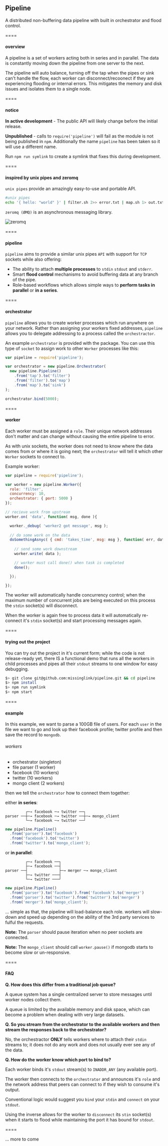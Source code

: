 
## Pipeline

A distributed non-buffering data pipeline with built in orchestrator and flood control.  

====

#### overview

A pipeline is a set of workers acting both in series and in parallel. The data is constantly moving down the pipeline from one server to the next. 
    
The pipeline will auto balance, turning off the tap when the pipes or sink can't handle the flow, each worker can disconnect/recoonect if they are experiencing flooding or internal errors. This mitigates the memory and disk issues and isolates them to a single node.

====

#### notice

**In active development** - The public API will likely change before the initial release.  
  
**Unpublished** - calls to `require('pipeline')` will fail as the module is not being published in `npm`. Additionally the name `pipeline` has been taken so it will use a different name.  
  
Run `npm run symlink` to create a symlink that fixes this during development.
    
====

#### inspired by unix pipes and zeromq
  
`unix pipes` provide an amazingly easy-to-use and portable API.

```bash  
#unix pipes  
echo '{ hello: "world" }' | filter.sh 2>> error.txt | map.sh 1> out.txt 2>> error.txt  
```

`zeromq (ØMQ)` is an asynchronous messaging library.

![zeromq](http://learning-0mq-with-pyzmq.readthedocs.org/en/latest/_images/pushpull.png)

====

#### pipeline

`pipeline` aims to provide a similar unix pipes `API` with support for `TCP` sockets while also offering:

- The ability to attach **multiple processes** to `stdin` `stdout` and `stderr`.
- Smart **flood control** mechanisms to avoid buffering data at any branch of the pipe.
- Role-based workflows which allows simple ways to **perform tasks in parallel** or **in a series**. 

====

#### orchestrator
  
`pipeline` allows you to create worker processes which run anywhere on your network. Rather than assigning your workers fixed addresses, `pipeline` allows you to delegate addressing to a process called the `orchestractor`.  
  
An example `orchestrator` is provided with the package. You can use this type of `socket` to assign work to other `Worker` processes like this:  
  
```javascript
var pipeline = require('pipeline');

var orchestrator = new pipeline.Orchestrator(
  new pipeline.Pipeline()
    .from('tap').to('filter')
    .from('filter').to('map')
    .from('map').to('sink')
);

orchestrator.bind(5000);
```
    
====
    
#### worker

Each worker must be assigned a `role`. Their unique network addresses don't matter and can change without causing the entire pipeline to error.  
  
As with unix sockets, the worker does not need to know where the data comes from or where it is going next; the `orchestrator` will tell it which other `Worker` sockets to connect to.  
  
Example worker:  
  
```javascript  
var pipeline = require('pipeline');

var worker = new pipeline.Worker({
  role: 'filter',
  concurrency: 10,
  orchestrator: { port: 5000 }
});

// recieve work from upstream
worker.on( 'data', function( msg, done ){

  worker._debug( 'worker2 got message', msg );
  
  // do some work on the data
  doSomethingAsnyc( { cmd: 'takes_time', msg: msg }, function( err, data ){  
    
    // send some work downstream
    worker.write( data );

    // worker must call done() when task is completed
    done();

  });

});
```  
  
The worker will automatically handle concurrency control; when the maximum number of concurrent jobs are being executed on this process the `stdin` socket(s) will disconnect.  
  
When the worker is again free to process data it will automatically re-connect it's `stdin` socket(s) and start processing messages again. 
  
====  
  
#### trying out the project  
  
You can try out the project in it's current form; while the code is not release-ready yet, there IS a functional demo that runs all the workers in child processes and pipes all their `stdout` streams to one window for easy debugging.  
  
```bash  
$> git clone git@github.com:missinglink/pipeline.git && cd pipeline
$> npm install  
$> npm run symlink  
$> npm start
```

==== 

#### example
  
In this example, we want to parse a 100GB file of users. For each `user` in the file we want to go and look up their facebook profile; twitter profile and then save the record to `mongodb`.  
  
###### workers  

- orchestrator (singleton)  
- file parser (1 worker)
- facebook (10 workers)  
- twitter (10 workers)  
- mongo client (2 workers)
  
then we tell the `orchestrator` how to connect them together:

either **in series**:

```
         ┌─→ facebook ─→ twitter ──┐
parser ──┼─→ facebook ─→ twitter ──┼─→ mongo_client
         └─→ facebook ─→ twitter ──┘
```

```javascript
new pipeline.Pipeline()
  .from('parser').to('facebook')
  .from('facebook').to('twitter')
  .from('twitter').to('mongo_client');
```

or **in parallel**:

```
         ┌─→ facebook ──┐
         ├─→ facebook ──┤
parser ──┤              ├─→ merger ─→ mongo_client
         ├─→ twitter ───┤
         └─→ twitter ───┘
```

```javascript
new pipeline.Pipeline()
  .from('parser').to('facebook').from('facebook').to('merger')
  .from('parser').to('twitter').from('twitter').to('merger')
  .from('merger').to('mongo_client');
```

... simple as that, the pipeline will load-balance each role. workers will slow-down and speed up depending on the ability of the 3rd party services to fulful the requests.

**Note:** The `parser` should pause iteration when no peer sockets are connected.

**Note:** The `mongo_client` should call `worker.pause()` if mongodb starts to become slow or un-responsive.


====  
  
#### FAQ      
       
**Q. How does this differ from a traditional job queue?**
  
A queue system has a single centralized server to store messages until worker nodes collect them.  
  
A queue is limited by the available memory and disk space, which can become a problem when dealing with very large datasets.
      
**Q. So you stream from the orchestrator to the available workers and then stream the responses back to the orchestrator?**
  
No, the orchestractor **ONLY** tells workers where to attach their `stdin` streams to; it does not do any work and does not usually ever see any of the data.

**Q. How do the worker know which port to bind to?** 
  
Each worker binds it's `stdout` stream(s) to `INADDR_ANY` (any available port).  
  
The worker then connects to the `orchestrator` and announces it's `role` and the network address that peers can connect to if they wish to consume it's output.  
  
Conventional logic would suggest you `bind` your `stdin` and `connect` on your `stdout`.

Using the inverse allows for the worker to `disconnect` its `stin` socket(s) when it starts to flood while maintaining the port it has bound for `stdout`.
     
====
  
... more to come
